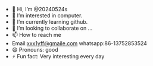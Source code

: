 - 👋 Hi, I’m @20240524s
- 👀 I’m interested in computer.
- 🌱 I’m currently learning github.
- 💞️ I’m looking to collaborate on ...
- 📫 How to reach me
- Email:xxx1yff@gmaile.com   whatsapp:86-13752853524
- 😄 Pronouns: good
- ⚡ Fun fact: Very interesting every day

<!---
20240524s/20240524s is a ✨ special ✨ repository because its `README.md` (this file) appears on your GitHub profile.
You can click the Preview link to take a look at your changes.
--->
